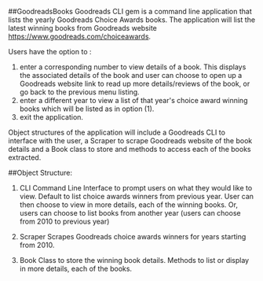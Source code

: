 ##GoodreadsBooks
Goodreads CLI gem is a command line application that lists the yearly Goodreads Choice Awards books. The application will list the latest winning books from Goodreads website https://www.goodreads.com/choiceawards.

Users have the option to :
1) enter a corresponding number to view details of a book. This displays the associated details of the book and user can choose to open up a Goodreads website link to read up more details/reviews of the book, or go back to the previous menu listing.
2) enter a different year to view a list of that year's choice award winning books which will be listed as in option (1).
3) exit the application.

Object structures of the application will include a Goodreads CLI to interface with the user, a Scraper to scrape Goodreads website of the book details and a Book class to store and methods to access each of the books extracted.

##Object Structure:
1) CLI
  Command Line Interface to prompt users on what they would like to view. Default to list choice awards winners from previous year. User can then choose to view in more details, each of the winning books. Or, users can choose to list books from another year (users can choose from 2010 to previous year)

2) Scraper
  Scrapes Goodreads choice awards winners for years starting from 2010.

3) Book
  Class to store the winning book details. Methods to list or display in more details, each of the books.
